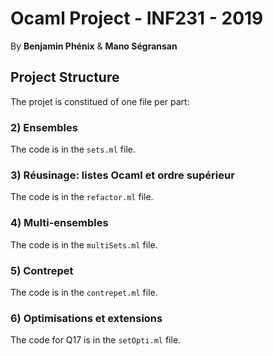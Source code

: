 # Ocaml Project - INF231 - 2019

By **Benjamin Phénix** & **Mano Ségransan**

## Project Structure

The projet is constitued of one file per part:

### 2) Ensembles

The code is in the `sets.ml` file.

### 3) Réusinage: listes Ocaml et ordre supérieur

The code is in the `refactor.ml` file.

### 4) Multi-ensembles

The code is in the `multiSets.ml` file.

### 5) Contrepet

The code is in the `contrepet.ml` file.

### 6) Optimisations et extensions

The code for Q17 is in the `setOpti.ml` file.
